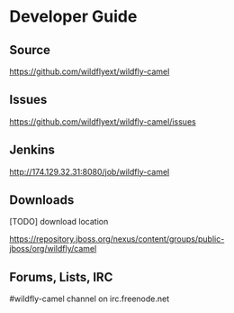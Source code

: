 # Developer Guide

## Source

https://github.com/wildflyext/wildfly-camel

## Issues

https://github.com/wildflyext/wildfly-camel/issues

## Jenkins

http://174.129.32.31:8080/job/wildfly-camel

## Downloads

[TODO] download location

https://repository.jboss.org/nexus/content/groups/public-jboss/org/wildfly/camel

## Forums, Lists, IRC

\#wildfly-camel channel on irc.freenode.net
